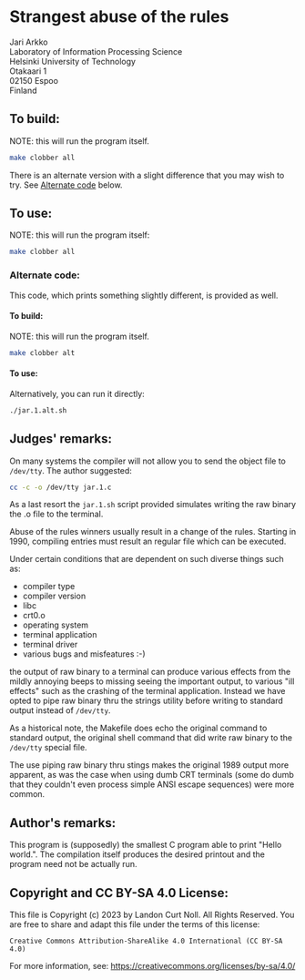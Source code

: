 # Strangest abuse of the rules

Jari Arkko\
Laboratory of Information Processing Science\
Helsinki University of Technology\
Otakaari 1\
02150 Espoo\
Finland

## To build:

NOTE: this will run the program itself.

```sh
make clobber all
```

There is an alternate version with a slight difference that you may wish to try.
See [Alternate code](#alternate-code) below.

## To use:

NOTE: this will run the program itself:

```sh
make clobber all
```

### Alternate code:

This code, which prints something slightly different, is provided as well.

#### To build:

NOTE: this will run the program itself.

```sh
make clobber alt
```

#### To use:

Alternatively, you can run it directly:


```sh
./jar.1.alt.sh
```


## Judges' remarks:

On many systems the compiler will not allow you to send the object file to
`/dev/tty`.  The author suggested:

```sh
cc -c -o /dev/tty jar.1.c
```

As a last resort the `jar.1.sh` script provided simulates
writing the raw binary the .o file to the terminal.

Abuse of the rules winners usually result in a change of the rules.
Starting in 1990, compiling entries must result an regular file
which can be executed.

Under certain conditions that are dependent on such diverse things such as:

- compiler type
- compiler version
- libc
- crt0.o
- operating system
- terminal application
- terminal driver
- various bugs and misfeatures :-)

the output of raw binary to a terminal can produce various effects
from the mildly annoying beeps to missing seeing the important
output, to various "ill effects" such as the crashing of the terminal
application.  Instead we have opted to pipe raw binary thru the
strings utility before writing to standard output instead of
`/dev/tty`.

As a historical note, the Makefile does echo the original command
to standard output, the original shell command that did write raw
binary to the `/dev/tty` special file.

The use piping raw binary thru stings makes the original 1989 output
more apparent, as was the case when using dumb CRT terminals (some
do dumb that they couldn't even process simple ANSI escape sequences)
were more common.

## Author's remarks:

This program is (supposedly) the smallest C program able to print "Hello
world.". The compilation itself produces the desired printout and the program
need not be actually run.

## Copyright and CC BY-SA 4.0 License:

This file is Copyright (c) 2023 by Landon Curt Noll.  All Rights Reserved.
You are free to share and adapt this file under the terms of this license:

    Creative Commons Attribution-ShareAlike 4.0 International (CC BY-SA 4.0)

For more information, see: https://creativecommons.org/licenses/by-sa/4.0/
